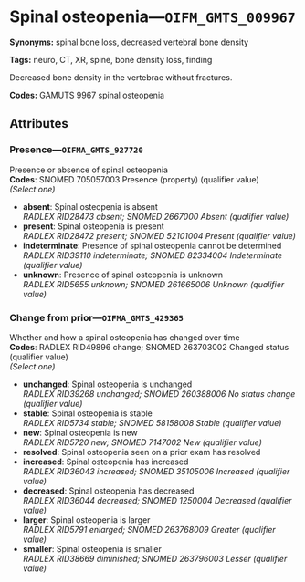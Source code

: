# Spinal osteopenia—`OIFM_GMTS_009967`

**Synonyms:** spinal bone loss, decreased vertebral bone density

**Tags:** neuro, CT, XR, spine, bone density loss, finding

Decreased bone density in the vertebrae without fractures.

**Codes:** GAMUTS 9967 spinal osteopenia

## Attributes

### Presence—`OIFMA_GMTS_927720`

Presence or absence of spinal osteopenia  
**Codes**: SNOMED 705057003 Presence (property) (qualifier value)  
*(Select one)*

- **absent**: Spinal osteopenia is absent  
_RADLEX RID28473 absent; SNOMED 2667000 Absent (qualifier value)_
- **present**: Spinal osteopenia is present  
_RADLEX RID28472 present; SNOMED 52101004 Present (qualifier value)_
- **indeterminate**: Presence of spinal osteopenia cannot be determined  
_RADLEX RID39110 indeterminate; SNOMED 82334004 Indeterminate (qualifier value)_
- **unknown**: Presence of spinal osteopenia is unknown  
_RADLEX RID5655 unknown; SNOMED 261665006 Unknown (qualifier value)_

### Change from prior—`OIFMA_GMTS_429365`

Whether and how a spinal osteopenia has changed over time  
**Codes**: RADLEX RID49896 change; SNOMED 263703002 Changed status (qualifier value)  
*(Select one)*

- **unchanged**: Spinal osteopenia is unchanged  
_RADLEX RID39268 unchanged; SNOMED 260388006 No status change (qualifier value)_
- **stable**: Spinal osteopenia is stable  
_RADLEX RID5734 stable; SNOMED 58158008 Stable (qualifier value)_
- **new**: Spinal osteopenia is new  
_RADLEX RID5720 new; SNOMED 7147002 New (qualifier value)_
- **resolved**: Spinal osteopenia seen on a prior exam has resolved  
- **increased**: Spinal osteopenia has increased  
_RADLEX RID36043 increased; SNOMED 35105006 Increased (qualifier value)_
- **decreased**: Spinal osteopenia has decreased  
_RADLEX RID36044 decreased; SNOMED 1250004 Decreased (qualifier value)_
- **larger**: Spinal osteopenia is larger  
_RADLEX RID5791 enlarged; SNOMED 263768009 Greater (qualifier value)_
- **smaller**: Spinal osteopenia is smaller  
_RADLEX RID38669 diminished; SNOMED 263796003 Lesser (qualifier value)_